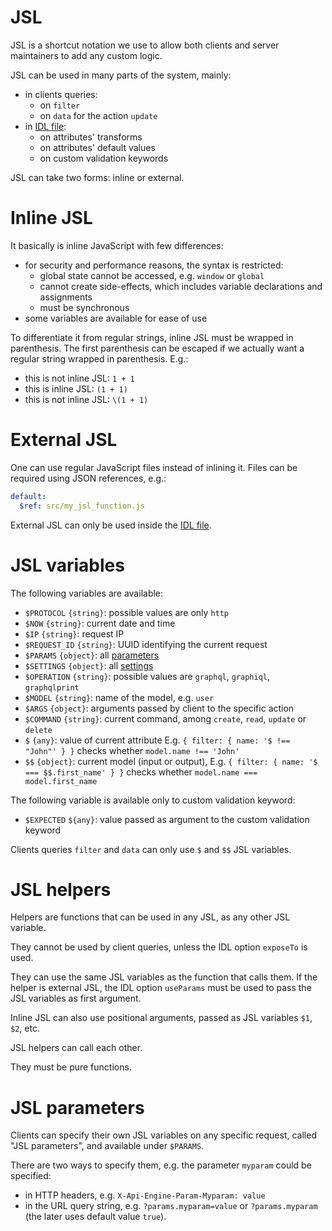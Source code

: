 # JSL

JSL is a shortcut notation we use to allow both clients and server maintainers
to add any custom logic.

JSL can be used in many parts of the system, mainly:
  - in clients queries:
    - on `filter`
    - on `data` for the action `update`
  - in [IDL file](idl.md):
    - on attributes' transforms
    - on attributes' default values
    - on custom validation keywords

JSL can take two forms: inline or external.

# Inline JSL

It basically is inline JavaScript with few differences:
  - for security and performance reasons, the syntax is restricted:
    - global state cannot be accessed, e.g. `window` or `global`
    - cannot create side-effects, which includes variable declarations and
      assignments
    - must be synchronous
  - some variables are available for ease of use

To differentiate it from regular strings, inline JSL must be wrapped in
parenthesis.
The first parenthesis can be escaped if we actually want a regular string
wrapped in parenthesis. E.g.:
  - this is not inline JSL: `1 + 1`
  - this is inline JSL: `(1 + 1)`
  - this is not inline JSL: `\(1 + 1)`

# External JSL

One can use regular JavaScript files instead of inlining it. Files can be
required using JSON references, e.g.:

```yml
default:
  $ref: src/my_jsl_function.js
```

External JSL can only be used inside the [IDL file](idl.md).

# JSL variables

The following variables are available:
  - `$PROTOCOL` `{string}`: possible values are only `http`
  - `$NOW` `{string}`: current date and time
  - `$IP` `{string}`: request IP
  - `$REQUEST_ID` `{string}`: UUID identifying the current request
  - `$PARAMS` `{object}`: all [parameters](#jsl-parameters)
  - `$SETTINGS` `{object}`: all [settings](http.md#settings)
  - `$OPERATION` `{string}`: possible values are `graphql`, `graphiql`,
    `graphqlprint`
  - `$MODEL` `{string}`: name of the model, e.g. `user`
  - `$ARGS` `{object}`: arguments passed by client to the specific action
  - `$COMMAND` `{string}`: current command, among `create`, `read`, `update` or
    `delete`
  - `$` `{any}`: value of current attribute
    E.g. `{ filter: { name: '$ !== "John"' } }`
    checks whether `model.name !== 'John'`
  - `$$` `{object}`: current model (input or output),
    E.g. `{ filter: { name: '$ === $$.first_name' } }`
    checks whether `model.name === model.first_name`

The following variable is available only to custom validation keyword:
  - `$EXPECTED` `${any}`: value passed as argument to the custom validation
    keyword

Clients queries `filter` and `data` can only use `$` and `$$` JSL variables.

# JSL helpers

Helpers are functions that can be used in any JSL, as any other JSL variable.

They cannot be used by client queries, unless the IDL option `exposeTo` is used.

They can use the same JSL variables as the function that calls them.
If the helper is external JSL, the IDL option `useParams` must be used to pass
the JSL variables as first argument.

Inline JSL can also use positional arguments, passed as JSL variables
`$1`, `$2`, etc.

JSL helpers can call each other.

They must be pure functions.

# JSL parameters

Clients can specify their own JSL variables on any specific request,
called "JSL parameters", and available under `$PARAMS`.

There are two ways to specify them, e.g. the parameter `myparam` could
be specified:
  - in HTTP headers, e.g. `X-Api-Engine-Param-Myparam: value`
  - in the URL query string, e.g. `?params.myparam=value` or
    `?params.myparam` (the later uses default value `true`).
